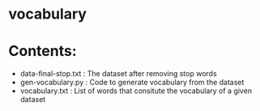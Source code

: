 # vocabulary

# Contents:
- data-final-stop.txt : The dataset after removing stop words
- gen-vocabulary.py : Code to generate vocabulary from the dataset
- vocabulary.txt : List of words that consitute the vocabulary of a given dataset